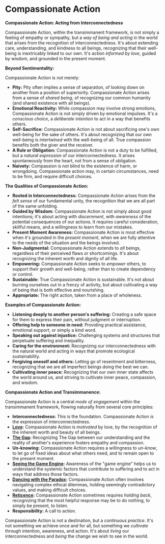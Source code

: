 # Compassionate Action

**Compassionate Action: Acting from Interconnectedness**

Compassionate Action, within the transimmanent framework, is not simply a feeling of empathy or sympathy, but a *way of being and acting* in the world that arises from the recognition of interconnectedness. It's about extending care, understanding, and kindness to all beings, recognizing that their well-being is inextricably linked to our own. It's *action informed by love*, guided by wisdom, and grounded in the present moment.

**Beyond Sentimentality:**

Compassionate Action is not merely:

* **Pity:** Pity often implies a sense of separation, of looking down on another from a position of superiority. Compassionate Action arises from a sense of *shared being*, of recognizing our common humanity (and shared existence with all beings).
* **Emotional Reactivity:** While compassion may involve strong emotions, Compassionate Action is not simply driven by emotional impulses. It's a *conscious choice*, a *deliberate intention* to act in a way that benefits others.
* **Self-Sacrifice:** Compassionate Action is not about sacrificing one's own well-being for the sake of others. It's about recognizing that our own well-being is *intertwined* with the well-being of all. True compassion benefits both the giver and the receiver.
* **A Rule or Obligation:** Compassionate Action is not a duty to be fulfilled, but a *natural expression* of our interconnectedness. It arises spontaneously from the heart, not from a sense of obligation.
* **Naivety:** Compassion is not blind to the existence of harm, or wrongdoing. Compassionate action may, in certain circumstances, need to be firm, and require difficult choices.

**The Qualities of Compassionate Action:**

* **Rooted in Interconnectedness:** Compassionate Action arises from the *felt sense* of our fundamental unity, the recognition that we are all part of the same unfolding.
* **Guided by Wisdom:** Compassionate Action is not simply about good intentions; it's about acting with *discernment*, with *awareness* of the potential consequences of our actions. It requires careful consideration, skillful means, and a willingness to learn from our mistakes.
* **Present Moment Awareness:** Compassionate Action is most effective when it's grounded in the *present moment*, when we are fully attentive to the needs of the situation and the beings involved.
* **Non-Judgmental:** Compassionate Action extends to *all* beings, regardless of their perceived flaws or shortcomings. It's about recognizing the inherent worth and dignity of all life.
* **Empowering:** Compassionate Action seeks to *empower* others, to support their growth and well-being, rather than to create dependency or control.
* **Sustainable:** True Compassionate Action is sustainable. It's not about burning ourselves out in a frenzy of activity, but about cultivating a way of being that is both effective and nourishing.
* **Appropriate:** The right action, taken from a place of wholeness.

**Examples of Compassionate Action:**

* **Listening deeply to another person's suffering:** Creating a safe space for them to express their pain, without judgment or interruption.
* **Offering help to someone in need:** Providing practical assistance, emotional support, or simply a kind word.
* **Speaking out against injustice:** Challenging systems and structures that perpetuate suffering and inequality.
* **Caring for the environment:** Recognizing our interconnectedness with the natural world and acting in ways that promote ecological sustainability.
* **Forgiving oneself and others:** Letting go of resentment and bitterness, recognizing that we are all imperfect beings doing the best we can.
* **Cultivating inner peace:** Recognizing that our own inner state affects the world around us, and striving to cultivate inner peace, compassion, and wisdom.

**Compassionate Action and Transimmanence:**

Compassionate Action is a central *mode of engagement* within the transimmanent framework, flowing naturally from several core principles:

* **Interconnectedness:** This is the foundation. Compassionate Action *is* the expression of interconnectedness.
* **[Love](../3-the-ground/love.md):** Compassionate Action is *motivated* by love, by the recognition of the inherent worth and beauty of all beings.
* **[The Gap](../3-the-ground/the-gap.md):** Recognizing The Gap between our understanding and the reality of another's experience fosters empathy and compassion.
* **Un-knowing:** Compassionate Action requires a willingness to *un-know*, to let go of fixed ideas about what others need, and to remain open to the present moment.
* **[Seeing the Game Engine](seeing-the-game-engine.md):** Awareness of the "game engine" helps us to understand the systemic factors that contribute to suffering and to act in ways that address those factors.
* **[Dancing with the Paradox](dancing-with-the-paradox.md):** Compassionate Action often involves navigating complex ethical dilemmas, holding seemingly contradictory values, and making difficult choices.
* **[Reticence](../4-the-attitude/reticence.md):** Compassionate Action sometimes requires *holding back*, recognizing that the most helpful response may be to do nothing, to simply be present, to listen.
* **Responsibility:** A call to action.

Compassionate Action is not a destination, but a *continuous practice*. It's not something we achieve once and for all, but something we *cultivate* through intention, awareness, and action. It's about *living* our interconnectedness and *being* the change we wish to see in the world.
